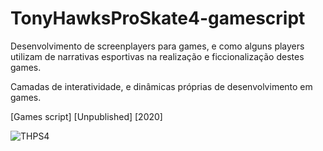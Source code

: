 # TonyHawksProSkate4-gamescript

Desenvolvimento de screenplayers para games, e como alguns players utilizam de narrativas esportivas na realização e ficcionalização destes games.

Camadas de interatividade, e dinâmicas próprias de desenvolvimento em games.

[Games script]
[Unpublished]
[2020]


![THPS4](https://user-images.githubusercontent.com/70990288/154580713-64b61f41-c231-4cf4-93c1-e9f0dd91a2b8.jpg)
